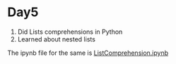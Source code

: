 # Day5
1.  Did Lists comprehensions in Python
2.  Learned about nested lists

The ipynb file for the same is [ListComprehension.ipynb](https://github.com/Pranav-Khurana/TIL/blob/master/ml_course/ipynbfiles/ListComprehension.ipynb)
